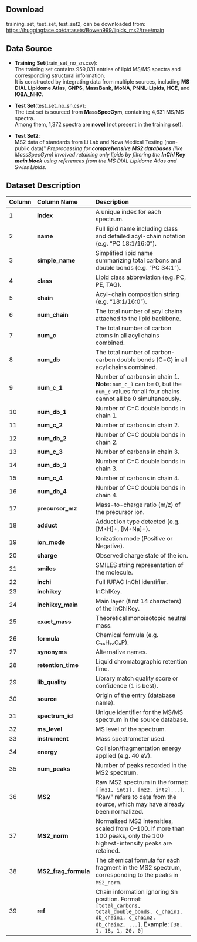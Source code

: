 ## Download
training_set, test_set, test_set2, can be downloaded from: https://huggingface.co/datasets/Bowen999/lipids_ms2/tree/main

## Data Source

- **Training Set**(train_set_no_sn.csv):  
  The training set contains 959,031 entries of lipid MS/MS spectra and corresponding structural information.  
  It is constructed by integrating data from multiple sources, including **MS DIAL Lipidome Atlas**, **GNPS**, **MassBank**, **MoNA**, **PNNL-Lipids**, **HCE**, and **IOBA_NHC**.

- **Test Set**(test_set_no_sn.csv):  
  The test set is sourced from **MassSpecGym**, containing 4,631 MS/MS spectra.  
  Among them, 1,372 spectra are **novel** (not present in the training set).

- **Test Set2**:  
MS2 data of standards from Li Lab and Nova Medical Testing (non-public data)"
*Preprocessing for **comprehensive MS2 databases** (like MassSpecGym) involved retaining only lipids by filtering the **InChI Key main block** using references from the MS DIAL Lipidome Atlas and Swiss Lipids*.


## Dataset Description
| Column  | Column Name | Description |
|:---|:---|:---|
| 1 | **index** | A unique index for each spectrum. |
| 2 | **name** | Full lipid name including class and detailed acyl-chain notation (e.g. “PC 18:1/16:0”). |
| 3 | **simple_name** | Simplified lipid name summarizing total carbons and double bonds (e.g. “PC 34:1”). |
| 4 | **class** | Lipid class abbreviation (e.g. PC, PE, TAG). |
| 5 | **chain** | Acyl-chain composition string (e.g. “18:1/16:0”). |
| 6 | **num_chain** | The total number of acyl chains attached to the lipid backbone. |
| 7 | **num_c** | The total number of carbon atoms in all acyl chains combined. |
| 8 | **num_db** | The total number of carbon-carbon double bonds (C=C) in all acyl chains combined. |
| 9 | **num_c_1** | Number of carbons in chain 1. **Note:** `num_c_1` can be 0, but the `num_c` values for all four chains cannot all be 0 simultaneously. |
| 10 | **num_db_1** | Number of C=C double bonds in chain 1. |
| 11 | **num_c_2** | Number of carbons in chain 2. |
| 12 | **num_db_2** | Number of C=C double bonds in chain 2. |
| 13 | **num_c_3** | Number of carbons in chain 3. |
| 14 | **num_db_3** | Number of C=C double bonds in chain 3. |
| 15 | **num_c_4** | Number of carbons in chain 4. |
| 16 | **num_db_4** | Number of C=C double bonds in chain 4. |
| 17 | **precursor_mz** | Mass-to-charge ratio (m/z) of the precursor ion. |
| 18 | **adduct** | Adduct ion type detected (e.g. [M+H]+, [M+Na]+). |
| 19 | **ion_mode** | Ionization mode (Positive or Negative). |
| 20 | **charge** | Observed charge state of the ion. |
| 21 | **smiles** | SMILES string representation of the molecule. |
| 22 | **inchi** | Full IUPAC InChI identifier. |
| 23 | **inchikey** | InChIKey. |
| 24 | **inchikey_main** | Main layer (first 14 characters) of the InChIKey. |
| 25 | **exact_mass** | Theoretical monoisotopic neutral mass. |
| 26 | **formula** | Chemical formula (e.g. C₃₆H₇₀O₈P). |
| 27 | **synonyms** | Alternative names. |
| 28 | **retention_time** | Liquid chromatographic retention time. |
| 29 | **lib_quality** | Library match quality score or confidence (1 is best). |
| 30 | **source** | Origin of the entry (database name). |
| 31 | **spectrum_id** | Unique identifier for the MS/MS spectrum in the source database. |
| 32 | **ms_level** | MS level of the spectrum. |
| 33 | **instrument** | Mass spectrometer used. |
| 34 | **energy** | Collision/fragmentation energy applied (e.g. 40 eV). |
| 35 | **num_peaks** | Number of peaks recorded in the MS2 spectrum. |
| 36 | **MS2** | Raw MS2 spectrum in the format: `[[mz1, int1], [mz2, int2]...]`. "Raw" refers to data from the source, which may have already been normalized. |
| 37 | **MS2_norm** | Normalized MS2 intensities, scaled from 0–100. If more than 100 peaks, only the 100 highest-intensity peaks are retained. |
| 38 | **MS2_frag_formula** | The chemical formula for each fragment in the MS2 spectrum, corresponding to the peaks in `MS2_norm`. |
| 39 | **ref** | Chain information ignoring Sn position. Format: `[total_carbons, total_double_bonds, c_chain1, db_chain1, c_chain2, db_chain2, ...]`. Example: `[38, 1, 18, 1, 20, 0]` |
